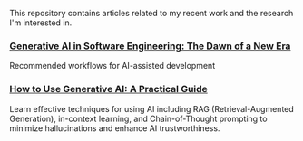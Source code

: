 
This repository contains articles related to my recent work and the research I'm interested in.


### [Generative AI in Software Engineering: The Dawn of a New Era](generative_ai_in_software_engineering.md)

Recommended workflows for AI-assisted development


### [How to Use Generative AI: A Practical Guide](effective_ai_prompting_guide.md)

Learn effective techniques for using AI including RAG (Retrieval-Augmented Generation), in-context learning, and Chain-of-Thought prompting to minimize hallucinations and enhance AI trustworthiness.

